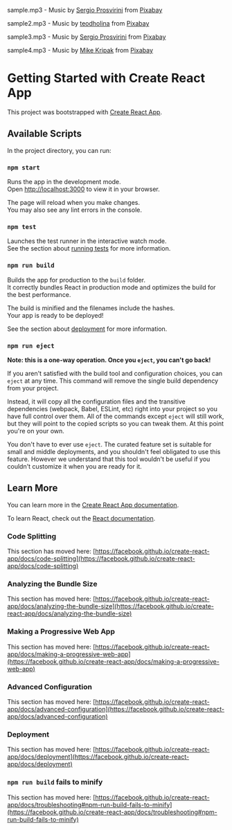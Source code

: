 sample.mp3 - Music by <a href="https://pixabay.com/users/top-flow-production-28521292/?utm_source=link-attribution&utm_medium=referral&utm_campaign=music&utm_content=173188">Sergio Prosvirini</a> from <a href="https://pixabay.com//?utm_source=link-attribution&utm_medium=referral&utm_campaign=music&utm_content=173188">Pixabay</a>

sample2.mp3 - Music by <a href="https://pixabay.com/users/teodholina-32752748/?utm_source=link-attribution&utm_medium=referral&utm_campaign=music&utm_content=141320">teodholina</a> from <a href="https://pixabay.com//?utm_source=link-attribution&utm_medium=referral&utm_campaign=music&utm_content=141320">Pixabay</a>

sample3.mp3 - Music by <a href="https://pixabay.com/users/top-flow-production-28521292/?utm_source=link-attribution&utm_medium=referral&utm_campaign=music&utm_content=148320">Sergio Prosvirini</a> from <a href="https://pixabay.com//?utm_source=link-attribution&utm_medium=referral&utm_campaign=music&utm_content=148320">Pixabay</a>

sample4.mp3 - Music by <a href="https://pixabay.com/users/makesoundmusic-36114089/?utm_source=link-attribution&utm_medium=referral&utm_campaign=music&utm_content=150103">Mike Kripak</a> from <a href="https://pixabay.com//?utm_source=link-attribution&utm_medium=referral&utm_campaign=music&utm_content=150103">Pixabay</a>

# Getting Started with Create React App

This project was bootstrapped with [Create React App](https://github.com/facebook/create-react-app).

## Available Scripts

In the project directory, you can run:

### `npm start`

Runs the app in the development mode.\
Open [http://localhost:3000](http://localhost:3000) to view it in your browser.

The page will reload when you make changes.\
You may also see any lint errors in the console.

### `npm test`

Launches the test runner in the interactive watch mode.\
See the section about [running tests](https://facebook.github.io/create-react-app/docs/running-tests) for more information.

### `npm run build`

Builds the app for production to the `build` folder.\
It correctly bundles React in production mode and optimizes the build for the best performance.

The build is minified and the filenames include the hashes.\
Your app is ready to be deployed!

See the section about [deployment](https://facebook.github.io/create-react-app/docs/deployment) for more information.

### `npm run eject`

**Note: this is a one-way operation. Once you `eject`, you can't go back!**

If you aren't satisfied with the build tool and configuration choices, you can `eject` at any time. This command will remove the single build dependency from your project.

Instead, it will copy all the configuration files and the transitive dependencies (webpack, Babel, ESLint, etc) right into your project so you have full control over them. All of the commands except `eject` will still work, but they will point to the copied scripts so you can tweak them. At this point you're on your own.

You don't have to ever use `eject`. The curated feature set is suitable for small and middle deployments, and you shouldn't feel obligated to use this feature. However we understand that this tool wouldn't be useful if you couldn't customize it when you are ready for it.

## Learn More

You can learn more in the [Create React App documentation](https://facebook.github.io/create-react-app/docs/getting-started).

To learn React, check out the [React documentation](https://reactjs.org/).

### Code Splitting

This section has moved here: [https://facebook.github.io/create-react-app/docs/code-splitting](https://facebook.github.io/create-react-app/docs/code-splitting)

### Analyzing the Bundle Size

This section has moved here: [https://facebook.github.io/create-react-app/docs/analyzing-the-bundle-size](https://facebook.github.io/create-react-app/docs/analyzing-the-bundle-size)

### Making a Progressive Web App

This section has moved here: [https://facebook.github.io/create-react-app/docs/making-a-progressive-web-app](https://facebook.github.io/create-react-app/docs/making-a-progressive-web-app)

### Advanced Configuration

This section has moved here: [https://facebook.github.io/create-react-app/docs/advanced-configuration](https://facebook.github.io/create-react-app/docs/advanced-configuration)

### Deployment

This section has moved here: [https://facebook.github.io/create-react-app/docs/deployment](https://facebook.github.io/create-react-app/docs/deployment)

### `npm run build` fails to minify

This section has moved here: [https://facebook.github.io/create-react-app/docs/troubleshooting#npm-run-build-fails-to-minify](https://facebook.github.io/create-react-app/docs/troubleshooting#npm-run-build-fails-to-minify)
